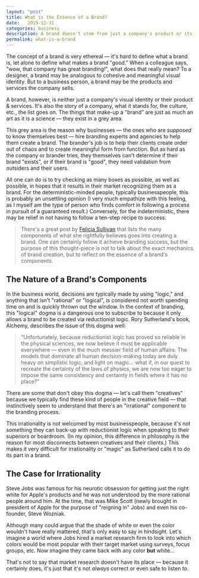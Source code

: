 ```yaml
---
layout: "post"
title: What is the Essence of a Brand?
date:   2019-12-31
categories: business
description: A brand doesn't stem from just a company's product or its design. On the contrary, a company's product and design are just expressions of a company's "brand."
permalink: what-is-a-brand
---
```


The concept of a brand is very ethereal — it's hard to define what a brand is, let alone to define what makes a brand "good." When a colleague says, "wow, that company has great branding!", what does that really mean? To a designer, a brand may be analogous to cohesive and meaningful visual identity. But to a business person, a brand may be the products and services the company sells.

A brand, however, is neither just a company's visual identity or their product & services. It's also the story of a company, what it stands for, the culture, etc., the list goes on. The things that make-up a "brand" are just as much an art as it is a science — they exist in a grey area.

This grey area is the reason why businesses — the ones who are _supposed_ to know themselves best — hire branding experts and agencies to help them create a brand. The brander's job is to help their clients create order out of chaos and to create meaningful form from function. But as hard as the company or brander tries, they themselves can't determine if their brand "exists", or if their brand is "good", they need validation from outsiders and their users.

All one can do is to try checking as many boxes as possible, as well as possible, in hopes that it results in their market recognizing them as a brand. For the deterministic-minded people, typically businesspeople, this is probably an unsettling opinion (I very much empathize with this feeling, as I myself am the type of person who finds comfort in following a process in pursuit of a guaranteed result.) Conversely, for the indeterministic, there may be relief in not having to follow a ten-step recipe to success.

> There's a great post by [Felicia Sullivan](https://medium.com/s/how-to-build-a-brand/lets-talk-about-how-to-build-a-brand-543b2dfbc4f5) that lists the many components of what she rightfully believes goes into creating a brand. One can certainly follow it achieve branding success, but the purpose of this thought-piece is not to talk about the exact mechanics of brand creation, but to reflect on the essence of a brand's components.

## The Nature of a Brand's Components

In the business world, decisions are typically made by using "logic," and anything that isn't "rational" or "logical", is considered not worth spending time on and is quickly thrown out the window. In the context of branding, this "logical" dogma is a dangerous one to subscribe to because it only allows a brand to be created via reductionist logic. Rory Sutherland's book, Alchemy, describes the issue of this dogma well:

> "Unfortunately, because reductionist logic has proved so reliable in the physical sciences, we now believe it must be applicable everywhere — even in the much messier field of human affairs. The models that dominate all human decision-making today are duly heavy on simplistic logic, and light on magic... what if, in our quest to recreate the certainty of the laws of physics, we are now too eager to impose the same consistency and certainty in fields where it has no place?"

There are some that don't obey this dogma — let's call them "creatives" because we typically find these kind of people in the creative field — that instinctively seem to understand that there's an "irrational" component to the branding process.

This irrationality is not welcomed by most businesspeople, because it's not something they can back-up with reductionist logic when speaking to their superiors or boardroom. (In my opinion, this difference in philosophy is the reason for most disconnects between creatives and their clients.) This makes it very difficult for irrationality or "magic" as Sutherland calls it to do its part in a brand.


## The Case for Irrationality

Steve Jobs was famous for his neurotic obsession for getting just the right white for Apple's products and he was not understood by the more rational people around him. At the time, that was Mike Scott (newly brought in president of Apple for the purpose of "reigning in" Jobs) and even his co-founder, Steve Wozniak.

Although many could argue that the shade of white or even the color wouldn't have really mattered, that's only easy to say in hindsight. Let's imagine a world where Jobs hired a market research firm to look into which colors would be most popular with their target market using surveys, focus groups, etc. Now imagine they came back with any color **but** white...

That's not to say that market research doesn't have its place — because it certainly does, it's just that it's not _always_ correct or even safe to listen to.

